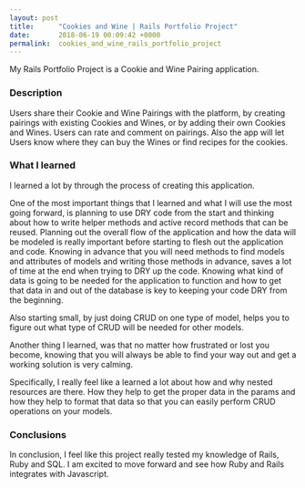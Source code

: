 ```yaml
---
layout: post
title:      "Cookies and Wine | Rails Portfolio Project"
date:       2018-06-19 00:09:42 +0000
permalink:  cookies_and_wine_rails_portfolio_project
---
```



My Rails Portfolio Project is a Cookie and Wine Pairing application.

### Description

Users share their Cookie and Wine Pairings with the platform, by creating pairings with existing Cookies and Wines, or by adding their own Cookies and Wines.  Users can rate and comment on pairings.  Also the app will let Users know where they can buy the Wines or find recipes for the cookies.

### What I learned

I learned a lot by through the process of creating this application.  

One of the most important things that I learned and what I will use the most going forward, is planning to use DRY code from the start and thinking about how to write helper methods and active record methods that can be reused.  Planning out the overall flow of the application and how the data will be modeled is really important before starting to flesh out the application and code.  Knowing in advance that you will need methods to find models and attributes of models and writing those methods in advance, saves a lot of time at the end when trying to DRY up the code.  Knowing what kind of data is going to be needed for the application to function and how to get that data in and out of the database is key to keeping your code DRY from the beginning.  

Also starting small, by just doing CRUD on one type of model, helps you to figure out what type of CRUD will be needed for other models.   

Another thing I learned, was that no matter how frustrated or lost you become, knowing that you will always be able to find your way out and get a working solution is very calming.

Specifically, I really feel like a learned a lot about how and why nested resources are there.  How they help to get the proper data in the params and how they help to format that data so that you can easily perform CRUD operations on your models.

### Conclusions

In conclusion, I feel like this project really tested my knowledge of Rails, Ruby and SQL.  I am excited to move forward and see how Ruby and Rails integrates with Javascript.

